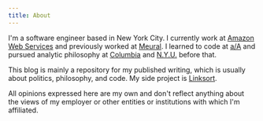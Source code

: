 ```yaml
---
title: About
---
```

I'm a software engineer based in New York City. I currently work at [Amazon Web Services](https://aws.amazon.com/) and previously worked at [Meural](https://www.meural.com). I learned to code at [a/A](https://appacademy.io/) and pursued analytic philosophy at [Columbia](http://philosophy.columbia.edu/) and [N.Y.U.](https://as.nyu.edu/philosophy.html) before that.

This blog is mainly a repository for my published writing, which is usually about politics, philosophy, and code. My side project is [Linksort](https://linksort.com).

All opinions expressed here are my own and don't reflect anything about the views of my employer or other entities or institutions with which I'm affiliated.

